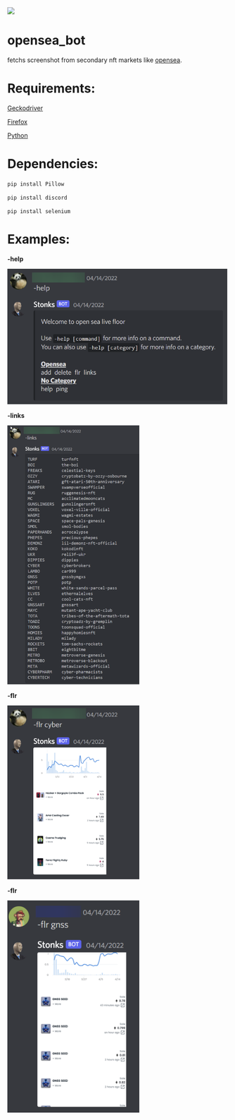 <img src="https://img.shields.io/badge/Active-No-red" >

# opensea_bot
fetchs screenshot from secondary nft markets like [opensea](https://opensea.io/).

# Requirements:
[Geckodriver](https://github.com/mozilla/geckodriver/releases) 

[Firefox](https://www.mozilla.org/firefox/download/thanks/) 

[Python](https://www.python.org/downloads/)

# Dependencies:

`pip install Pillow`

`pip install discord`

`pip install selenium`

# Examples:

**-help**

<img src="https://github.com/aimarket/opensea-bot/blob/main/examples/help_command.png?raw=true" alt="alt text" title="image Title" width="500"/>

**-links**

<img src="https://github.com/aimarket/opensea-bot/blob/main/examples/list_command.png?raw=true" alt="alt text" title="image Title" width="300"/>

**-flr**

<img src="https://github.com/aimarket/opensea-bot/blob/main/examples/flr_command1.png?raw=true" alt="alt text" title="image Title" width="300"/>

**-flr**

<img src="https://github.com/aimarket/opensea-bot/blob/main/examples/flr_command2.png?raw=true" alt="alt text" title="image Title" width="300"/>
